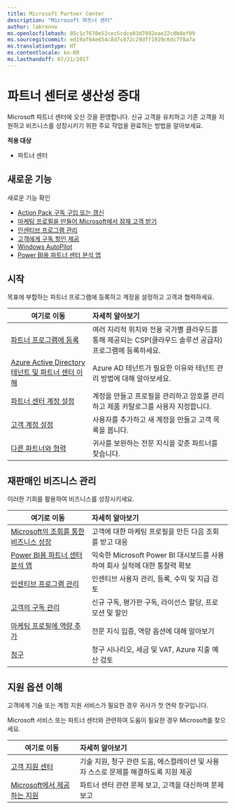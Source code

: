 ```yaml
---
title: Microsoft Partner Center
description: "Microsoft 파트너 센터"
author: labrenne
ms.openlocfilehash: 85c1c7670e52cec5cdce03d7092eae22c0b0ef09
ms.sourcegitcommit: ed19af64e654c8d7c672c29dff1929c6dc7f8a7a
ms.translationtype: HT
ms.contentlocale: ko-KR
ms.lasthandoff: 07/21/2017
---
```

# <a name="increase-your-productivity-with-partner-center"></a>파트너 센터로 생산성 증대

Microsoft 파트너 센터에 오신 것을 환영합니다. 신규 고객을 유치하고 기존 고객을 지원하고 비즈니스를 성장시키기 위한 주요 작업을 완료하는 방법을 알아보세요.

**적용 대상**

-  파트너 센터 


## <a name="whats-new"></a>새로운 기능

 새로운 기능 확인 

- [Action Pack 구독 구입 또는 갱신](mpn-get-action-pack.md)
- [마케팅 프로필을 만들어 Microsoft에서 잠재 고객 받기](referrals.md)
- [인센티브 프로그램 관리](manage-your-incentives-in-partner-center.md)
- [고객에게 구독 할인 제공](promotions.md)
- [Windows AutoPilot](autopilot.md)
- [Power BI용 파트너 센터 분석 앱](power-bi-app-for-direct-partners.md)

## <a name="get-started"></a>시작

목표에 부합하는 파트너 프로그램에 등록하고 계정을 설정하고 고객과 협력하세요.

| **여기로 이동**  | **자세히 알아보기**  |
|------------|:-------------|
|[파트너 프로그램에 등록](enrolling-in-the-csp-program.md)|여러 지리적 위치와 전용 국가별 클라우드를 통해 제공되는 CSP(클라우드 솔루션 공급자) 프로그램에 등록하세요.|
|[Azure Active Directory 테넌트 및 파트너 센터 이해](azure-active-directory-tenants-and-partner-center.md)|Azure AD 테넌트가 필요한 이유와 테넌트 관리 방법에 대해 알아보세요.|
|[파트너 센터 계정 설정](partner-center-account-setup.md)|계정을 만들고 프로필을 관리하고 암호를 관리하고 제품 카탈로그를 사용자 지정합니다.|
|[고객 계정 설정](customer-accounts.md)|사용자를 추가하고 새 계정을 만들고 고객 목록을 봅니다.|
|[다른 파트너와 협력](work-with-other-partners.md)|귀사를 보완하는 전문 지식을 갖춘 파트너를 찾습니다.|

## <a name="manage-your-reseller-business"></a>재판매인 비즈니스 관리

이러한 기회를 활용하여 비즈니스를 성장시키세요.

| **여기로 이동**  |**자세히 알아보기**   |
|------------|:-------------|
|[Microsoft의 조회를 통한 비즈니스 성장](referrals.md)|고객에 대한 마케팅 프로필을 만든 다음 조회를 받고 대응|
|[Power BI용 파트너 센터 분석 앱](power-bi-app-for-direct-partners.md)| 익숙한 Microsoft Power BI 대시보드를 사용하여 회사 실적에 대한 통찰력 확보|
|[인센티브 프로그램 관리](manage-your-incentives-in-partner-center.md)|인센티브 사용자 관리, 등록, 수익 및 지급 검토|
|[고객의 구독 관리](customer-subscriptions.md)|신규 구독, 평가판 구독, 라이선스 할당, 프로모션 및 할인|
|[마케팅 프로필에 역량 추가](learn-about-competencies.md)|전문 지식 입증, 역량 옵션에 대해 알아보기|
|[청구](billing.md)|청구 시나리오, 세금 및 VAT, Azure 지출 예산 검토|

## <a name="understand-your-support-options"></a>지원 옵션 이해

고객에게 기술 또는 계정 지원 서비스가 필요한 경우 귀사가 첫 연락 창구입니다.

Microsoft 서비스 또는 파트너 센터와 관련하여 도움이 필요한 경우 Microsoft를 찾으세요. 

| **여기로 이동**  | **자세히 알아보기**  |
|------------|:-------------|
|[고객 지원 센터](customer-support.md)|기술 지원, 청구 관련 도움, 에스컬레이션 및 사용자 스스로 문제를 해결하도록 지원 제공|
|[Microsoft에서 제공하는 지원](support-from-microsoft--.md)|파트너 센터 관련 문제 보고, 고객을 대신하여 문제 보고|